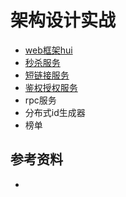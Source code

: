 # 架构设计实战
- [web框架hui](./hui)
- [秒杀服务](./clap)
- [短链接服务](./short)
- [鉴权授权服务](./key)
- rpc服务
- 分布式id生成器
- 榜单
## 参考资料
- 